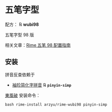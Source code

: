 # 五笔字型

配方： ℞ **wubi98**

五笔字型 98 版

相关文章：[Rime 五笔 98 配置指南](https://arzx.org/posts/2019-12-27-rime-五笔-98-配置指南.html)

## 安装

拼音反查依赖于

  - [袖珍简化字拼音](https://github.com/rime/rime-pinyin-simp) ℞ **`pinyin-simp`**

[東風破](https://github.com/rime/plum) 安装命令：

```shell
bash rime-install arzyu/rime-wubi98 pinyin-simp
```
